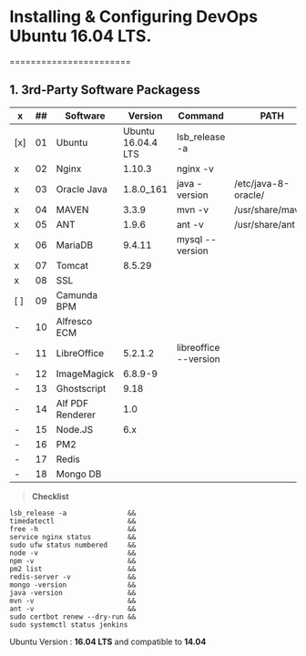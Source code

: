 # Installing & Configuring DevOps Ubuntu 16.04 LTS.
=======================

## 1. 3rd-Party Software Packagess

|  x  | ## | Software     		| Version            | Command              | PATH                |
| --- | -- | ------------ 		| ------------------ | -------------------- | ------------------- |
| [x] | 01 | Ubuntu       		| Ubuntu 16.04.4 LTS | lsb_release -a       |                     |
| x | 02 | Nginx        		| 1.10.3             | nginx -v             |                     |
| x | 03 | Oracle Java  		| 1.8.0_161          | java -version        | /etc/java-8-oracle/ |
| x | 04 | MAVEN        		| 3.3.9              | mvn -v               | /usr/share/maven    |
| x | 05 | ANT          		| 1.9.6              | ant -v               | /usr/share/ant      |
| x | 06 | MariaDB      		| 9.4.11             | mysql --version      |  |
| x | 07 | Tomcat       		| 8.5.29             |         			 	      |                     |
| x | 08 | SSL          		|                    |                      |                     |
| [ ] | 09 | Camunda BPM      |                    |                      |                     |
| - | 10 | Alfresco ECM     |                    |                      |                     |
| - | 11 | LibreOffice  		| 5.2.1.2            | libreoffice --version|                     |
| - | 12 | ImageMagick  		| 6.8.9-9            | 						          |                     |
| - | 13 | Ghostscript  		| 9.18        		   | 			                |                     |
| - | 14 | Alf PDF Renderer | 1.0      			     |             			    |                     |
| - | 15 | Node.JS          | 6.x      			     |             			    |                     |
| - | 16 | PM2              |       			     |             			    |                     |
| - | 17 | Redis            |       			     |             			    |                     |
| - | 18 | Mongo DB         |       			     |             			    |                     |


> **Checklist**

```
lsb_release -a               &&
timedatectl                  &&
free -h                      &&
service nginx status         &&
sudo ufw status numbered     &&
node -v                      &&
npm -v                       &&
pm2 list                     &&
redis-server -v              &&
mongo -version               &&
java -version                &&
mvn -v                       &&
ant -v                       &&
sudo certbot renew --dry-run &&
sudo systemctl status jenkins 
```

Ubuntu Version :  **16.04 LTS** and compatible to **14.04**
